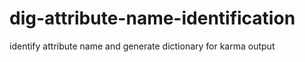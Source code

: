 # dig-attribute-name-identification
identify attribute name and generate dictionary for karma output
